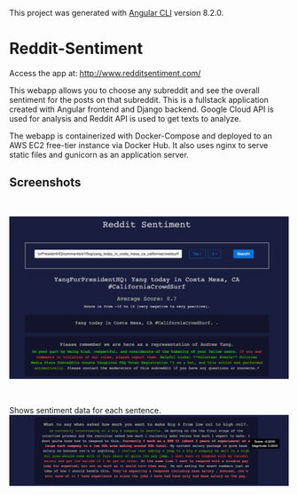 This project was generated with [Angular CLI](https://github.com/angular/angular-cli) version 8.2.0.

# Reddit-Sentiment

Access the app at: http://www.redditsentiment.com/

This webapp allows you to choose any subreddit and see the overall sentiment for the posts on that subreddit. This is a fullstack application created with Angular frontend and Django backend. Google Cloud API is used for analysis and Reddit API is used to get texts to analyze. 

The webapp is containerized with Docker-Compose and deployed to an AWS EC2 free-tier instance via Docker Hub. It also uses nginx to serve static files and gunicorn as an application server. 

## Screenshots

<br>

![alt text](images/main.png)


<br> 

Shows sentiment data for each sentence.
![alt text](images/detail.png)
